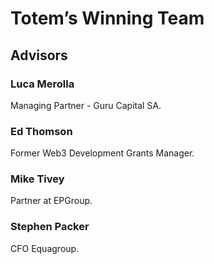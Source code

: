 # Totem’s Winning Team

## Advisors

### Luca Merolla
Managing Partner - Guru Capital SA.

### Ed Thomson
Former Web3 Development Grants Manager.

### Mike Tivey
Partner at EPGroup.

### Stephen Packer
CFO Equagroup.

